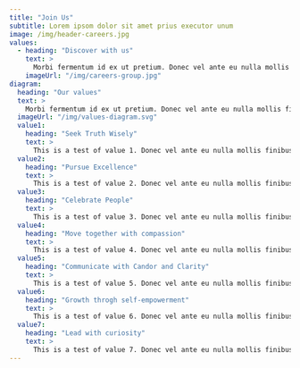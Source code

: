 ```yaml
---
title: "Join Us"
subtitle: Lorem ipsom dolor sit amet prius executor unum
image: /img/header-careers.jpg
values:
  - heading: "Discover with us"
    text: >
      Morbi fermentum id ex ut pretium. Donec vel ante eu nulla mollis finibus. Cras dapibus malesuada feugiat. Sed convallis metus nec urna laoreet vulputate. Etiam ut orci eget nunc accumsan bibendum ac vel quam. Etiam non aliquet diam. Nunc fringilla lacinia auctor.
    imageUrl: "/img/careers-group.jpg"
diagram:
  heading: "Our values"
  text: >
    Morbi fermentum id ex ut pretium. Donec vel ante eu nulla mollis finibus. Cras dapibus malesuada feugiat. Sed convallis metus nec urna laoreet vulputate. Etiam ut orci eget nunc accumsan bibendum ac vel quam. Etiam non aliquet diam. Nunc fringilla lacinia auctor. 
  imageUrl: "/img/values-diagram.svg"
  value1: 
    heading: "Seek Truth Wisely"
    text: >
      This is a test of value 1. Donec vel ante eu nulla mollis finibus. Cras dapibus malesuada feugiat. Sed convallis metus nec urna laoreet vulputate. Etiam ut orci eget nunc accumsan bibendum ac vel quam. Etiam non aliquet diam. Nunc fringilla lacinia auctor.
  value2:
    heading: "Pursue Excellence"
    text: >
      This is a test of value 2. Donec vel ante eu nulla mollis finibus. Cras dapibus malesuada feugiat. Sed convallis metus nec urna laoreet vulputate. Etiam ut orci eget nunc accumsan bibendum ac vel quam. Etiam non aliquet diam. Nunc fringilla lacinia auctor.
  value3:
    heading: "Celebrate People"
    text: >
      This is a test of value 3. Donec vel ante eu nulla mollis finibus. Cras dapibus malesuada feugiat. Sed convallis metus nec urna laoreet vulputate. Etiam ut orci eget nunc accumsan bibendum ac vel quam. Etiam non aliquet diam. Nunc fringilla lacinia auctor.
  value4:
    heading: "Move together with compassion"
    text: >
      This is a test of value 4. Donec vel ante eu nulla mollis finibus. Cras dapibus malesuada feugiat. Sed convallis metus nec urna laoreet vulputate. Etiam ut orci eget nunc accumsan bibendum ac vel quam. Etiam non aliquet diam. Nunc fringilla lacinia auctor.
  value5:
    heading: "Communicate with Candor and Clarity"
    text: >
      This is a test of value 5. Donec vel ante eu nulla mollis finibus. Cras dapibus malesuada feugiat. Sed convallis metus nec urna laoreet vulputate. Etiam ut orci eget nunc accumsan bibendum ac vel quam. Etiam non aliquet diam. Nunc fringilla lacinia auctor.
  value6:
    heading: "Growth throgh self-empowerment"
    text: >
      This is a test of value 6. Donec vel ante eu nulla mollis finibus. Cras dapibus malesuada feugiat. Sed convallis metus nec urna laoreet vulputate. Etiam ut orci eget nunc accumsan bibendum ac vel quam. Etiam non aliquet diam. Nunc fringilla lacinia auctor.
  value7:
    heading: "Lead with curiosity"
    text: >
      This is a test of value 7. Donec vel ante eu nulla mollis finibus. Cras dapibus malesuada feugiat. Sed convallis metus nec urna laoreet vulputate. Etiam ut orci eget nunc accumsan bibendum ac vel quam. Etiam non aliquet diam. Nunc fringilla lacinia auctor.
---
```

